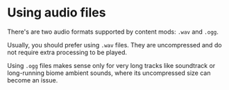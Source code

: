 # Using audio files

There's are two audio formats supported by content mods: `.wav` and `.ogg`.

Usually, you should prefer using `.wav` files. They are uncompressed and do not require extra processing to be played.

Using `.ogg` files makes sense only for very long tracks like soundtrack or long-running biome ambient sounds, where its uncompressed size can become an issue.